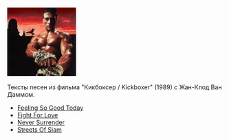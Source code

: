 ![](kickboxer_ost.jpg)

Тексты песен из фильма "Кикбоксер / Kickboxer" (1989) с Жан-Клод Ван Даммом.



* [Feeling So Good Today](Feeling%20So%20Good%20Today)
* [Fight For Love](Fight%20For%20Love)
* [Never Surrender](Never%20Surrender)
* [Streets Of Siam](Streets%20Of%20Siam)